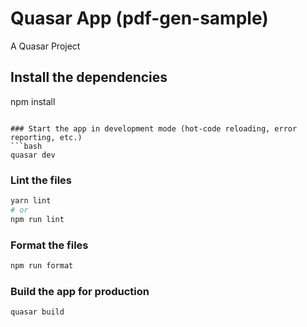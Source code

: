 # Quasar App (pdf-gen-sample)

A Quasar Project

## Install the dependencies

npm install
```

### Start the app in development mode (hot-code reloading, error reporting, etc.)
```bash
quasar dev
```


### Lint the files
```bash
yarn lint
# or
npm run lint
```


### Format the files
```bash
npm run format
```



### Build the app for production
```bash
quasar build
```

